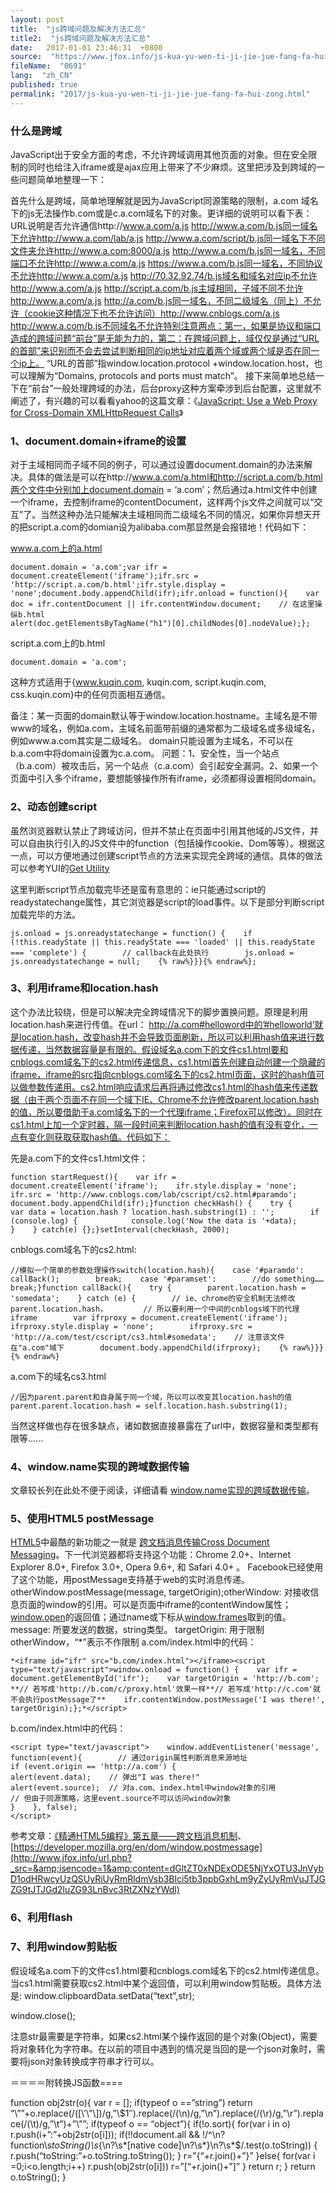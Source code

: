 ```yaml
---
layout: post
title:  "js跨域问题及解决方法汇总"
title2:  "js跨域问题及解决方法汇总"
date:   2017-01-01 23:46:31  +0800
source:  "https://www.jfox.info/js-kua-yu-wen-ti-ji-jie-jue-fang-fa-hui-zong.html"
fileName:  "0691"
lang:  "zh_CN"
published: true
permalink: "2017/js-kua-yu-wen-ti-ji-jie-jue-fang-fa-hui-zong.html"
---
```




### 什么是跨域

JavaScript出于安全方面的考虑，不允许跨域调用其他页面的对象。但在安全限制的同时也给注入iframe或是ajax应用上带来了不少麻烦。这里把涉及到跨域的一些问题简单地整理一下：

首先什么是跨域，简单地理解就是因为JavaScript同源策略的限制，a.com 域名下的js无法操作b.com或是c.a.com域名下的对象。更详细的说明可以看下表：
URL说明是否允许通信http://www.a.com/a.js http://www.a.com/b.js同一域名下允许http://www.a.com/lab/a.js http://www.a.com/script/b.js同一域名下不同文件夹允许http://www.a.com:8000/a.js http://www.a.com/b.js同一域名，不同端口不允许http://www.a.com/a.js https://www.a.com/b.js同一域名，不同协议不允许http://www.a.com/a.js http://70.32.92.74/b.js域名和域名对应ip不允许http://www.a.com/a.js http://script.a.com/b.js主域相同，子域不同不允许http://www.a.com/a.js http://a.com/b.js同一域名，不同二级域名（同上）不允许（cookie这种情况下也不允许访问）http://www.cnblogs.com/a.js http://www.a.com/b.js不同域名不允许特别注意两点：第一，如果是协议和端口造成的跨域问题“前台”是无能为力的，第二：在跨域问题上，域仅仅是通过“URL的首部”来识别而不会去尝试判断相同的ip地址对应着两个域或两个域是否在同一个ip上。 “URL的首部”指window.location.protocol +window.location.host，也可以理解为“Domains, protocols and ports must match”。
接下来简单地总结一下在“前台”一般处理跨域的办法，后台proxy这种方案牵涉到后台配置，这里就不阐述了，有兴趣的可以看看yahoo的这篇文章：《[JavaScript: Use a Web Proxy for Cross-Domain XMLHttpRequest Calls](http://www.jfox.info/url.php?_src=&amp;isencode=1&amp;content=dGltZT0xNDExODE5NjYxOTU1JnVybD1odHRwJTNBJTJGJTJGZGV2ZWxvcGVyLnlhaG9vLmNvbSUyRmphdmFzY3JpcHQlMkZob3d0by1wcm94eS5odG1s)》

### 1、document.domain+iframe的设置

对于主域相同而子域不同的例子，可以通过设置document.domain的办法来解决。具体的做法是可以在http://www.a.com/a.html和http://script.a.com/b.html两个文件中分别加上document.domain = ‘a.com’；然后通过a.html文件中创建一个iframe，去控制iframe的contentDocument，这样两个js文件之间就可以“交互”了。当然这种办法只能解决主域相同而二级域名不同的情况，如果你异想天开的把script.a.com的domian设为alibaba.com那显然是会报错地！代码如下：

www.a.com上的a.html

    document.domain = 'a.com';var ifr = document.createElement('iframe');ifr.src = 'http://script.a.com/b.html';ifr.style.display = 'none';document.body.appendChild(ifr);ifr.onload = function(){    var doc = ifr.contentDocument || ifr.contentWindow.document;    // 在这里操纵b.html    
    alert(doc.getElementsByTagName("h1")[0].childNodes[0].nodeValue);};

script.a.com上的b.html

    document.domain = 'a.com';

这种方式适用于{www.kuqin.com, kuqin.com, script.kuqin.com, css.kuqin.com}中的任何页面相互通信。

备注：某一页面的domain默认等于window.location.hostname。主域名是不带www的域名，例如a.com，主域名前面带前缀的通常都为二级域名或多级域名，例如www.a.com其实是二级域名。 domain只能设置为主域名，不可以在b.a.com中将domain设置为c.a.com。
问题：1、安全性，当一个站点（b.a.com）被攻击后，另一个站点（c.a.com）会引起安全漏洞。2、如果一个页面中引入多个iframe，要想能够操作所有iframe，必须都得设置相同domain。
### 2、动态创建script

虽然浏览器默认禁止了跨域访问，但并不禁止在页面中引用其他域的JS文件，并可以自由执行引入的JS文件中的function（包括操作cookie、Dom等等）。根据这一点，可以方便地通过创建script节点的方法来实现完全跨域的通信。具体的做法可以参考YUI的[Get Utility](http://www.jfox.info/url.php?_src=&amp;isencode=1&amp;content=dGltZT0xNDExODE5NjYxOTU2JnVybD1odHRwJTNBJTJGJTJGZGV2ZWxvcGVyLnlhaG9vLmNvbSUyRnl1aSUyRmdldCUyRg==)

这里判断script节点加载完毕还是蛮有意思的：ie只能通过script的readystatechange属性，其它浏览器是script的load事件。以下是部分判断script加载完毕的方法。

    js.onload = js.onreadystatechange = function() {    if (!this.readyState || this.readyState === 'loaded' || this.readyState === 'complete') {        // callback在此处执行        js.onload = js.onreadystatechange = null;    {% raw%}}}{% endraw%};

### 3、利用iframe和location.hash

这个办法比较绕，但是可以解决完全跨域情况下的脚步置换问题。原理是利用location.hash来进行传值。在url： http://a.com#helloword中的’#helloworld’就是location.hash，改变hash并不会导致页面刷新，所以可以利用hash值来进行数据传递，当然数据容量是有限的。假设域名a.com下的文件cs1.html要和cnblogs.com域名下的cs2.html传递信息，cs1.html首先创建自动创建一个隐藏的iframe，iframe的src指向cnblogs.com域名下的cs2.html页面，这时的hash值可以做参数传递用。cs2.html响应请求后再将通过修改cs1.html的hash值来传递数据（由于两个页面不在同一个域下IE、Chrome不允许修改parent.location.hash的值，所以要借助于a.com域名下的一个代理iframe；Firefox可以修改）。同时在cs1.html上加一个定时器，隔一段时间来判断location.hash的值有没有变化，一点有变化则获取获取hash值。代码如下：

先是a.com下的文件cs1.html文件：

    function startRequest(){    var ifr = document.createElement('iframe');    ifr.style.display = 'none';    ifr.src = 'http://www.cnblogs.com/lab/cscript/cs2.html#paramdo';    document.body.appendChild(ifr);}function checkHash() {    try {        var data = location.hash ? location.hash.substring(1) : '';        if (console.log) {            console.log('Now the data is '+data);        }    } catch(e) {};}setInterval(checkHash, 2000);

cnblogs.com域名下的cs2.html:

    //模拟一个简单的参数处理操作switch(location.hash){    case '#paramdo':        callBack();        break;    case '#paramset':        //do something……        break;}function callBack(){    try {        parent.location.hash = 'somedata';    } catch (e) {        // ie、chrome的安全机制无法修改parent.location.hash，        // 所以要利用一个中间的cnblogs域下的代理iframe        var ifrproxy = document.createElement('iframe');        ifrproxy.style.display = 'none';        ifrproxy.src = 'http://a.com/test/cscript/cs3.html#somedata';    // 注意该文件在"a.com"域下        document.body.appendChild(ifrproxy);    {% raw%}}}{% endraw%}

a.com下的域名cs3.html

    //因为parent.parent和自身属于同一个域，所以可以改变其location.hash的值parent.parent.location.hash = self.location.hash.substring(1);

当然这样做也存在很多缺点，诸如数据直接暴露在了url中，数据容量和类型都有限等……

### 4、window.name实现的跨域数据传输

文章较长列在此处不便于阅读，详细请看 [window.name实现的跨域数据传输](http://www.jfox.info/url.php?_src=&amp;isencode=1&amp;content=dGltZT0xNDExODE5NjYxOTU2JnVybD1odHRwJTNBJTJGJTJGd3d3LmNuYmxvZ3MuY29tJTJGcmFpbm1hbiUyRmFyY2hpdmUlMkYyMDExJTJGMDIlMkYyMSUyRjE5NjAwNDQuaHRtbA==)。

### 5、使用HTML5 postMessage

[HTML5](http://www.jfox.info/url.php?_src=&amp;isencode=1&amp;content=dGltZT0xNDExODE5NjYxOTU2JnVybD1odHRwJTNBJTJGJTJGZGV2LnczLm9yZyUyRmh0bWw1JTJGc3BlYyUyRg==)中最酷的新功能之一就是 [跨文档消息传输Cross Document Messaging](http://www.jfox.info/url.php?_src=&amp;isencode=1&amp;content=dGltZT0xNDExODE5NjYxOTU2JnVybD1odHRwJTNBJTJGJTJGd3d3LndoYXR3Zy5vcmclMkZzcGVjcyUyRndlYi1hcHBzJTJGY3VycmVudC13b3JrJTJGJTIzY3Jvc3NEb2N1bWVudE1lc3NhZ2Vz)。下一代浏览器都将支持这个功能：Chrome 2.0+、Internet Explorer 8.0+, Firefox 3.0+, Opera 9.6+, 和 Safari 4.0+ 。 Facebook已经使用了这个功能，用postMessage支持基于web的实时消息传递。
otherWindow.postMessage(message, targetOrigin);otherWindow: 对接收信息页面的window的引用。可以是页面中iframe的contentWindow属性；[window.open](http://www.jfox.info/url.php?_src=&amp;isencode=1&amp;content=dGltZT0xNDExODE5NjYxOTU3JnVybD1odHRwcyUzQSUyRiUyRmRldmVsb3Blci5tb3ppbGxhLm9yZyUyRmVuJTJGRE9NJTJGd2luZG93Lm9wZW4=)的返回值；通过name或下标从[window.frames](http://www.jfox.info/url.php?_src=&amp;isencode=1&amp;content=dGltZT0xNDExODE5NjYxOTU3JnVybD1odHRwcyUzQSUyRiUyRmRldmVsb3Blci5tb3ppbGxhLm9yZyUyRmVuJTJGRE9NJTJGd2luZG93LmZyYW1lcw==)取到的值。 message: 所要发送的数据，string类型。 targetOrigin: 用于限制otherWindow，“*”表示不作限制
a.com/index.html中的代码：

    *<iframe id="ifr" src="b.com/index.html"></iframe><script type="text/javascript">window.onload = function() {    var ifr = document.getElementById('ifr');    var targetOrigin = 'http://b.com';  **// 若写成'http://b.com/c/proxy.html'效果一样**// 若写成'http://c.com'就不会执行postMessage了**    ifr.contentWindow.postMessage('I was there!', targetOrigin);};*</script>

b.com/index.html中的代码：

    <script type="text/javascript">    window.addEventListener('message', function(event){        // 通过origin属性判断消息来源地址        
    if (event.origin == 'http://a.com') {            
    alert(event.data);    // 弹出"I was there!"            
    alert(event.source);  // 对a.com、index.html中window对象的引用                                  
    // 但由于同源策略，这里event.source不可以访问window对象       
    }    }, false);
    </script>

参考文章：[《精通HTML5编程》第五章——跨文档消息机制](http://www.jfox.info/url.php?_src=&amp;isencode=1&amp;content=dGltZT0xNDExODE5NjYxOTU3JnVybD1odHRwJTNBJTJGJTJGd3d3LmdyYXRpLm9yZyUyRiUzRnAlM0Q0Mjk=)、[https://developer.mozilla.org/en/dom/window.postmessage](http://www.jfox.info/url.php?_src=&amp;isencode=1&amp;content=dGltZT0xNDExODE5NjYxOTU3JnVybD1odHRwcyUzQSUyRiUyRmRldmVsb3Blci5tb3ppbGxhLm9yZyUyRmVuJTJGZG9tJTJGd2luZG93LnBvc3RtZXNzYWdl)

### 6、利用flash

### 7、利用window剪贴板

假设域名a.com下的文件cs1.html要和cnblogs.com域名下的cs2.html传递信息。当cs1.html需要获取cs2.html中某个返回值，可以利用window剪贴板。具体方法是:
window.clipboardData.setData(“text”,str);

window.close();

注意str最需要是字符串，如果cs2.html某个操作返回的是个对象(Object)，需要将对象转化为字符串。在以前的项目中遇到的情况是当回的是一个json对象时，需要将json对象转换成字符串才行可以。

＝＝＝＝附转换JS函数====

function obj2str(o){ 
var r = []; 
if(typeof o ==”string”) 
return “\””+o.replace(/([\’\”\\])/g,”\\$1″).replace(/(\n)/g,”\\n”).replace(/(\r)/g,”\\r”).replace(/(\t)/g,”\\t”)+”\””; 
if(typeof o == “object”){ 
if(!o.sort){ 
for(var i in o) 
r.push(i+”:”+obj2str(o[i])); 
if(!!document.all && !/^\n?function\s*toString\(\)\s*\{\n?\s*\[native code\]\n?\s*\}\n?\s*$/.test(o.toString))
{ 
r.push(“toString:”+o.toString.toString()); 
} 
r=”{“+r.join()+”}” 
}else{ 
for(var i =0;i<o.length;i++) 
r.push(obj2str(o[i])) 
r=”[“+r.join()+”]” 
} 
return r; 
} 
return o.toString(); 
}
